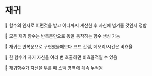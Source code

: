 # 재귀

📌 함수의 인자로 어떤것을 받고 어디까지 계산한 후 자신에 넘겨줄 것인지 정함

📌 모든 재귀 함수는 반복문만으로 동일 동작하는 함수 생성 가능

📌 재귀는 반복문으로 구현했을때보다 코드 간결, 메모리/시간은 비효율

📌 한 함수가 자기 자신을 여러 번 호출하면 비효율적일 수 있음

📌 재귀함수가 자신을 부를 때 스택 영역에 계속 누적됨
